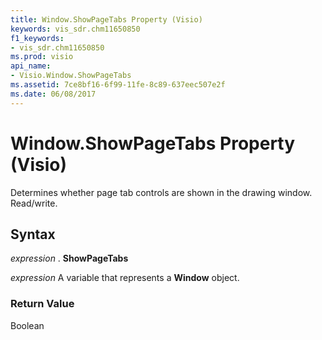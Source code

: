 ```yaml
---
title: Window.ShowPageTabs Property (Visio)
keywords: vis_sdr.chm11650850
f1_keywords:
- vis_sdr.chm11650850
ms.prod: visio
api_name:
- Visio.Window.ShowPageTabs
ms.assetid: 7ce8bf16-6f99-11fe-8c89-637eec507e2f
ms.date: 06/08/2017
---
```



# Window.ShowPageTabs Property (Visio)

Determines whether page tab controls are shown in the drawing window. Read/write.


## Syntax

 _expression_ . **ShowPageTabs**

 _expression_ A variable that represents a **Window** object.


### Return Value

Boolean


